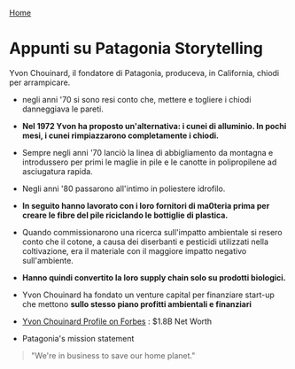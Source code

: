 [Home](README.md)
# Appunti su Patagonia Storytelling

Yvon Chouinard, il fondatore di Patagonia, produceva, in California, chiodi per
arrampicare.

- negli anni '70 si sono resi conto che, mettere e togliere i chiodi 
danneggiava le pareti.

- **Nel 1972 Yvon ha proposto un'alternativa: i cunei di alluminio. In pochi
mesi,  i cunei rimpiazzarono completamente i chiodi.**

- Sempre negli anni '70 lanciò la linea di abbigliamento da montagna e
introdussero  per primi le maglie in pile e le canotte in polipropilene ad
asciugatura rapida.

- Negli anni '80 passarono all'intimo in poliestere idrofilo.

- **In seguito hanno lavorato con i loro fornitori di ma0teria prima per creare le
fibre del pile riciclando le bottiglie di plastica.**

- Quando commissionarono una ricerca sull'impatto ambientale si resero conto
che il cotone, a causa dei diserbanti e pesticidi utilizzati nella
coltivazione, era il materiale con il maggiore impatto negativo sull'ambiente.

- **Hanno quindi convertito la loro supply chain solo su prodotti biologici.**

- Yvon Chouinard ha fondato un venture capital per finanziare start-up che mettono 
**sullo stesso piano profitti ambientali e finanziari**

- [Yvon Chouinard Profile on Forbes](https://www.forbes.com/profile/yvon-chouinard/?sh=34216e144fb5)
: $1.8B Net Worth

- Patagonia's mission statement 

> "We're in business to save our home planet."
